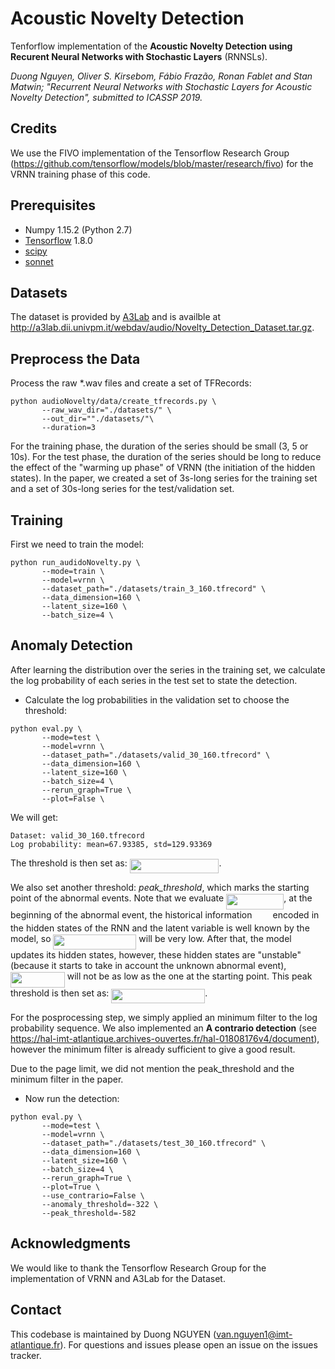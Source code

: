 # Acoustic Novelty Detection

Tenforflow implementation of the **Acoustic Novelty Detection using Recurent Neural Networks with Stochastic Layers** (RNNSLs).

*Duong Nguyen, Oliver S. Kirsebom, Fábio Frazão, Ronan Fablet and Stan Matwin; "Recurrent Neural Networks with Stochastic Layers for Acoustic Novelty Detection", submitted to ICASSP 2019.*

## Credits
We use the FIVO implementation of the Tensorflow Research Group (https://github.com/tensorflow/models/blob/master/research/fivo) for the VRNN training phase of this code.

## Prerequisites
- Numpy 1.15.2 (Python 2.7)
- [Tensorflow](http://tensorflow.org) 1.8.0 
- [scipy](https://www.scipy.org/)
- [sonnet](https://github.com/deepmind/sonnet)

## Datasets
The dataset is provided by [A3Lab](http://www.a3lab.dii.univpm.it) and is availble at http://a3lab.dii.univpm.it/webdav/audio/Novelty_Detection_Dataset.tar.gz.

## Preprocess the Data
Process the raw *.wav files and create a set of TFRecords:
```
python audioNovelty/data/create_tfrecords.py \
       --raw_wav_dir="./datasets/" \
       --out_dir=""./datasets/"\
       --duration=3
```

For the training phase, the duration of the series should be small (3, 5 or 10s). For the test phase, the duration of the series should be long to reduce the effect of the "warming up phase" of VRNN (the initiation of the hidden states).
In the paper, we created a set of 3s-long series for the training set and a set of 30s-long series for the test/validation set.

## Training
First we need to train the model:
```
python run_audidoNovelty.py \
       --mode=train \
       --model=vrnn \
       --dataset_path="./datasets/train_3_160.tfrecord" \
       --data_dimension=160 \
       --latent_size=160 \
       --batch_size=4 \
```

## Anomaly Detection
After learning the distribution over the series in the training set, we calculate the log probability of each series in the test set to state the detection.

- Calculate the log probabilities in the validation set to choose the threshold:
```
python eval.py \
       --mode=test \
       --model=vrnn \
       --dataset_path="./datasets/valid_30_160.tfrecord" \
       --data_dimension=160 \
       --latent_size=160 \
       --batch_size=4 \
       --rerun_graph=True \
       --plot=False \
```

We will get:

```
Dataset: valid_30_160.tfrecord
Log probability: mean=67.93385, std=129.93369
```


The threshold is then set as: <img src="/tex/dfa1ab00644e8534aa2cf59db309f2b7.svg?invert_in_darkmode&sanitize=true" align=middle width=142.72244744999998pt height=22.831056599999986pt/>. 


We also set another threshold: *peak_threshold*, which marks the starting point of the abnormal events. Note that we evaluate <img src="/tex/c847b2b9da5bcfdd6b6cc243d1205c36.svg?invert_in_darkmode&sanitize=true" align=middle width=92.31161939999998pt height=24.65753399999998pt/>, at the beginning of the abnormal event, the historical information <img src="/tex/086b87ee3074c824ea6407cb948a7e44.svg?invert_in_darkmode&sanitize=true" align=middle width=25.216930199999993pt height=14.611878600000017pt/> encoded in the hidden states of the RNN and the latent variable is well known by the model, so <img src="/tex/ba955d3a53c410d5b3e0aa0f21491737.svg?invert_in_darkmode&sanitize=true" align=middle width=132.93317234999998pt height=24.65753399999998pt/> will be very low. After that, the model updates its hidden states, however, these hidden states are "unstable" (because it starts to take in account the unknown abnormal event), <img src="/tex/d4fefbe81767f409ae251e6ebd5dd6a2.svg?invert_in_darkmode&sanitize=true" align=middle width=86.83217565pt height=24.65753399999998pt/> will not be as low as the one at the starting point. This peak threshold is then set as: <img src="/tex/d2edac15684d92a890330e902be42a7a.svg?invert_in_darkmode&sanitize=true" align=middle width=149.86418865pt height=22.831056599999986pt/>.


For the posprocessing step, we simply applied an minimum filter to the log probability sequence. We also implemented an **A contrario detection** (see https://hal-imt-atlantique.archives-ouvertes.fr/hal-01808176v4/document), however the minimum filter is already sufficient to give a good result.

Due to the page limit, we did not mention the peak_threshold and the minimum filter in the paper. 

- Now run the detection:
```
python eval.py \
       --mode=test \
       --model=vrnn \
       --dataset_path="./datasets/test_30_160.tfrecord" \
       --data_dimension=160 \
       --latent_size=160 \
       --batch_size=4 \
       --rerun_graph=True \
       --plot=True \
       --use_contrario=False \
       --anomaly_threshold=-322 \
       --peak_threshold=-582
```

## Acknowledgments
We would like to thank the Tensorflow Research Group for the implementation of VRNN and A3Lab for the Dataset.

## Contact
This codebase is maintained by Duong NGUYEN (van.nguyen1@imt-atlantique.fr). For questions and issues please open an issue on the issues tracker.

